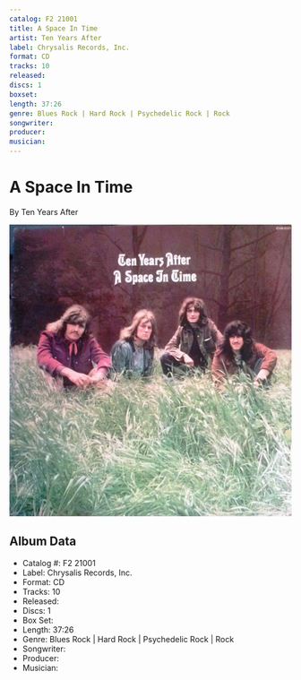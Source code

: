 ```yaml
---
catalog: F2 21001
title: A Space In Time
artist: Ten Years After
label: Chrysalis Records, Inc.
format: CD
tracks: 10
released: 
discs: 1
boxset: 
length: 37:26
genre: Blues Rock | Hard Rock | Psychedelic Rock | Rock
songwriter: 
producer: 
musician: 
---
```


# A Space In Time

By Ten Years After

![](../../assets/cdcovers/Ten_Years_After-A_Space_In_Time.png)

## Album Data

- Catalog #: F2 21001
- Label: Chrysalis Records, Inc.
- Format: CD
- Tracks: 10
- Released: 
- Discs: 1
- Box Set: 
- Length: 37:26
- Genre: Blues Rock | Hard Rock | Psychedelic Rock | Rock
- Songwriter: 
- Producer: 
- Musician: 

